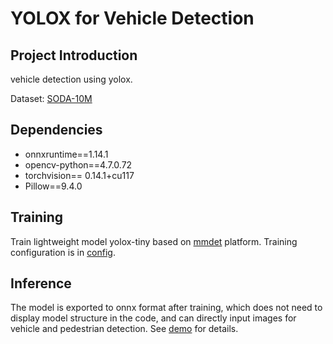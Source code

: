 # YOLOX for Vehicle Detection

## Project Introduction

vehicle detection using yolox.

Dataset: [SODA-10M](https://soda-2d.github.io/)

## Dependencies
- onnxruntime==1.14.1
- opencv-python==4.7.0.72
- torchvision== 0.14.1+cu117
- Pillow==9.4.0

## Training

Train lightweight model yolox-tiny based on [mmdet](https://github.com/open-mmlab/mmdetection) platform. Training configuration is in [config](SSLAD.py).

## Inference

The model is exported to onnx format after training, which does not need to display model structure in the code, and can directly input images for vehicle and pedestrian detection. See [demo](yolox_onnx.ipynb) for details.
